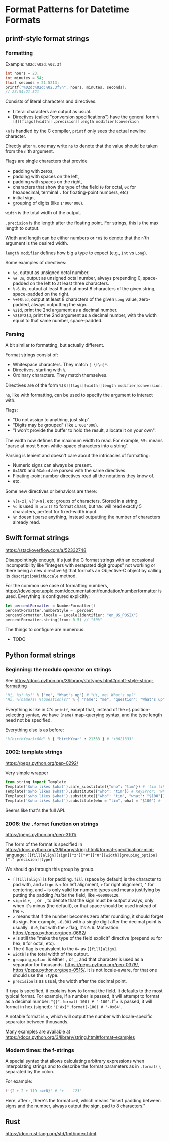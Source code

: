 Format Patterns for Datetime Formats
====================================

printf-style format strings
---------------------------

### Formatting

Example: `%02d:%02d:%02.3f`

```c
int hours = 23;
int minutes = 54;
float seconds = 21.5213;
printf("%02d:%02d:%02.3f\n", hours, minutes, seconds);
// 23:54:21.521
```

Consists of literal characters and directives.
* Literal characters are output as usual.
* Directives (called "conversion specifications") have the general form
  `%[$][flags][width][.precision][length modifier]conversion`

`\n` is handled by the C compiler, `printf` only sees the actual newline
character.

Directly after `%`, one may write `n$` to denote that the value should be
taken from the `n`'th argument.

Flags are single characters that provide
* padding with zeros,
* padding with spaces on the left,
* padding with spaces on the right,
* characters that show the type of the field (`0` for octal,
  `0x` for hexadecimal, terminal `.` for floating-point numbers, etc)
* initial sign,
* grouping of digits (like `1'000'000`).

`width` is the total width of the output.

`.precision` is the length after the floating point. For strings, this is the
max length to output.

Width and length can be either numbers or `*n$` to denote that the `n`'th
argument is the desired width.

`length modifier` defines how big a type to expect (e.g., `Int` vs `Long`).

Some examples of directives:
* `%o`, output as unsigned octal number.
* `%# 3o`, output as unsigned octal number, always prepending 0, space-padded on
  the left to at least three characters.
* `%-6.8s`, output at least 6 and at most 8 characters of the given string,
  space-padded on the right.
* `%+08lld`, output at least 8 characters of the given `Long` value,
  zero-padded, always outputting the sign.
* `%2$d`, print the 2nd argument as a decimal number.
* `%2$0*2$d`, print the 2nd argument as a decimal number, with the width equal
  to that same number, space-padded.

### Parsing

A bit similar to formatting, but actually different.

Format strings consist of:
* Whitespace characters. They match `[ \t\n]*`.
* Directives, starting with `%`.
* Ordinary characters. They match themselves.

Directives are of the form `%[$][flags][width][length modifier]conversion`.

`n$`, like with formatting, can be used to specify the argument to interact
with.

Flags:
* "Do not assign to anything, just skip".
* "Digits may be grouped" (like `1'000'000`).
* "I won't provide the buffer to hold the result, allocate it on your own".

The width now defines the maximum width to read. For example, `%5s` means
"parse at most 5 non-white-space characters into a string".

Parsing is lenient and doesn't care about the intricacies of formatting:
* Numeric signs can always be present.
* `0xABCD` and `0Xabcd` are parsed with the same directives.
* Floating-point number directives read all the notations they know of.
* etc.

Some new directives or behaviors are there:
* `%[a-z]`, `%[^0-9]`, etc: groups of characters. Stored in a string.
* `%c` is used in `printf` to format chars, but `%5c` will read exactly
  5 characters, perfect for fixed-width input.
* `%n` doesn't parse anything, instead outputting the number of characters
  already read.

Swift format strings
--------------------

<https://stackoverflow.com/a/52332748>

Disappointingly enough, it's just the C format strings with an occasional
incompatibility like "integers with serapated digit groups" not working or there
being a new directive `%@` that formats an Objective-C object by calling its
`descriptionWithLocale` method.

For the common use case of formatting numbers,
<https://developer.apple.com/documentation/foundation/numberformatter> is used.
Everything is configured explicitly:

```swift
let percentFormatter = NumberFormatter()
percentFormatter.numberStyle = .percent
percentFormatter.locale = Locale(identifier: "en_US_POSIX")       
percentFormatter.string(from: 0.5) // "50%"
```

The things to configure are numerous:

* TODO

Python format strings
---------------------

### Beginning: the modulo operator on strings

See <https://docs.python.org/3/library/stdtypes.html#printf-style-string-formatting>

```python
"Hi, %s! %s?" % ("me", "What's up") # "Hi, me! What's up?"
"Hi, %(name)s! %(question)s?" % { "name": "me", "question": "What's up" }
```

Everything is like in C's `printf`, except that, instead of the `n$`
position-selecting syntax, we have `(name)` map-querying syntax, and the
type length need not be specified.

Everything else is as before:

```python
"%(birthYear)+08d" % { "birthYear" : 21333 } # '+0021333'
```

### 2002: template strings

<https://peps.python.org/pep-0292/>

Very simple wrapper 

```python
from string import Template
Template('$who likes $what').safe_substitute({"who": "tim"}) # 'tim likes $what'
Template('$who likes $what').substitute({"who": "tim"}) # KeyError: 'what'
Template('$who likes $what').substitute({"who": "tim", "what": "$100"}) # 'tim likes $100'
Template('$who likes $what').substitute(who = "tim", what = "$100") # 'tim likes $100'
```

Seems like that's the full API.

### 2006: the `.format` function on strings

<https://peps.python.org/pep-3101/>

The form of the format is specified in
<https://docs.python.org/3/library/string.html#format-specification-mini-language>:
`[[fill]align][sign]["z"]["#"]["0"][width][grouping_option]["." precision][type]`

We should go through this group by group.
* `[[fill]align]` is for padding. `fill` (space by default) is the character to
  pad with, and `align` is `<` for left alignment, `>` for right alignment,
  `^` for centering, and `=` is only valid for numeric types and means
  justifying by putting the padding *inside* the field, like `+000000120`.
* `sign` is `+`, `-`, or ` `, to denote that the sign must be output always,
  only when it's minus (the default), or that space should be used instead of
  the `+`.
* `z` means that if the number becomes zero after rounding, it should forget its
  sign. For example, `-0.001` with a single digit after the decimal point is
  usually `-0.0`, but with the `z` flag, it's `0.0`.
  Motivation: <https://peps.python.org/pep-0682/>
* `#` is still the "make the type of the field explicit" directive (prepend
  `0x` for hex, `0` for octal, etc).
* The `0` flag is equivalent to the `0=` as `[[fill]align]`.
* `width` is the total width of the output.
* `grouping_option` is either `,` or `_`, and that character is used as a
  separator for thousands. <https://peps.python.org/pep-0378/>,
  <https://peps.python.org/pep-0515/>.
  It is not locale-aware, for that one should use the `n` type.
* `precision` is as usual, the width after the decimal point.

If `type` is specified, it explains how to format the field. It defaults to the
most typical format. For example, if a number is passed, it will attempt to
format as a decimal number: `"{}".format(-100) # '-100'`.
If `x` is passed, it will format in hex (signed):
`"{:#x}".format(-100) # '-0x64'`.

A notable format is `n`, which will output the number with locale-specific
separator between thousands.

Many examples are available at
<https://docs.python.org/3/library/string.html#format-examples>

### Modern times: the f-strings

A special syntax that allows calculating arbitrary expressions when
interpolating strings and to describe the format parameters as in `.format()`,
separated by the colon.

For example:
```python
f'{2 + 2 + 119 :=+8}' # '+    123'
```
Here, after `:`, there's the format `=+8`, which means "insert padding between
signs and the number, always output the sign, pad to 8 characters."

Rust
----

<https://doc.rust-lang.org/std/fmt/index.html>.


